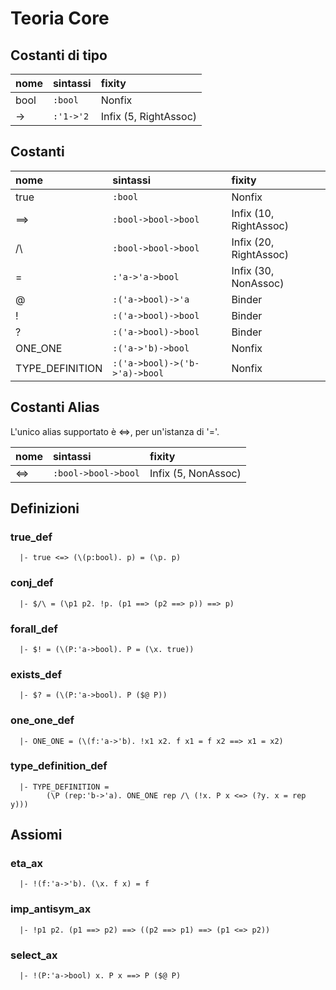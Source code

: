 # Teoria Core

## Costanti di tipo

| nome|sintassi|fixity
| :--- | :--- | :--- |
| bool            |`:bool`                         |Nonfix
| ->              |`:'1->'2`                       |Infix (5, RightAssoc)

 ## Costanti

| nome|sintassi|fixity
| :--- | :--- | :--- |
| true             |`:bool`                         |Nonfix
| ==>              |`:bool->bool->bool`             |Infix (10, RightAssoc)
| /\               |`:bool->bool->bool`             |Infix (20, RightAssoc)
| =                |`:'a->'a->bool`                 |Infix (30, NonAssoc)
| @                |`:('a->bool)->'a`               |Binder
| !                |`:('a->bool)->bool`             |Binder
| ?                |`:('a->bool)->bool`             |Binder
| ONE_ONE          |`:('a->'b)->bool`               |Nonfix
| TYPE_DEFINITION  |`:('a->bool)->('b->'a)->bool`   |Nonfix

## Costanti Alias

L'unico alias supportato è <=>, per un'istanza di '='.

| nome|sintassi|fixity
| :--- | :--- | :--- |
| <=>              |`:bool->bool->bool`             |Infix (5, NonAssoc)

## Definizioni

### true_def
      |- true <=> (\(p:bool). p) = (\p. p)

### conj_def
      |- $/\ = (\p1 p2. !p. (p1 ==> (p2 ==> p)) ==> p)

### forall_def
      |- $! = (\(P:'a->bool). P = (\x. true))

### exists_def
      |- $? = (\(P:'a->bool). P ($@ P))

### one_one_def
      |- ONE_ONE = (\(f:'a->'b). !x1 x2. f x1 = f x2 ==> x1 = x2)

### type_definition_def
      |- TYPE_DEFINITION =
            (\P (rep:'b->'a). ONE_ONE rep /\ (!x. P x <=> (?y. x = rep y)))

## Assiomi

### eta_ax
      |- !(f:'a->'b). (\x. f x) = f

### imp_antisym_ax
      |- !p1 p2. (p1 ==> p2) ==> ((p2 ==> p1) ==> (p1 <=> p2))

### select_ax
      |- !(P:'a->bool) x. P x ==> P ($@ P)